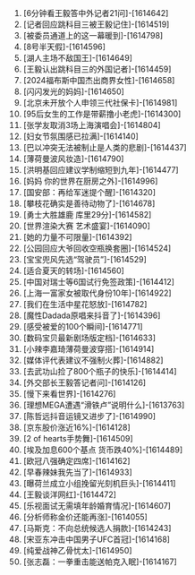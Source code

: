 
1. [6分钟看王毅答中外记者21问]-[1614642]
1. [记者回应跳科目三被王毅记住]-[1614519]
1. [被委员通道上的这一幕暖到]-[1614798]
1. [8号半天假]-[1614596]
1. [湖人主场不敌国王]-[1614649]
1. [王毅认出跳科目三的外国记者]-[1614459]
1. [2024福布斯中国杰出商界女性]-[1614658]
1. [闪闪发光的妈妈]-[1614650]
1. [北京未开放个人申领三代社保卡]-[1614981]
1. [95后女生的工作是带薪撸小老虎]-[1614300]
1. [张学友取消3场上海演唱会]-[1614804]
1. [妇女节氛围感已拉满]-[1614140]
1. [巴以冲突无法被制止是人类的悲剧]-[1614437]
1. [薄荷曼波风妆造]-[1614790]
1. [洪明基回应建议学制缩短到九年]-[1614477]
1. [妈妈 你的世界在厨房之外]-[1614996]
1. [国安部：再给军迷提个醒]-[1614320]
1. [攀枝花确实是善待动物了]-[1614678]
1. [勇士大胜雄鹿 库里29分]-[1614582]
1. [世界渲染大赛 艺术盛宴]-[1614090]
1. [她的力量不可限量]-[1614392]
1. [公园回应大爷回收空瓶换套圈]-[1614524]
1. [宝宝兜风先选“驾驶员”]-[1614529]
1. [适合夏天的转场]-[1614560]
1. [中国对瑞士等6国试行免签政策]-[1614412]
1. [上海一富家女被取代身份10年]-[1614922]
1. [我们在生活中星花怒放]-[1614782]
1. [魔性Dadada原唱来抖音了]-[1614396]
1. [感受被爱的100个瞬间]-[1614771]
1. [数码宝贝最新剧场版定档]-[1614633]
1. [小辣李嘉琦薄荷曼波穿搭]-[1614914]
1. [媒体评代表建议不强制火葬]-[1614882]
1. [去武功山捡了800个瓶子的快乐]-[1614414]
1. [外交部长王毅答记者问]-[1614126]
1. [慢下来看世界]-[1614276]
1. [理想MEGA遭遇“滑铁卢”说明什么]-[1613763]
1. [陈哲远抖音运镜又进步了]-[1614990]
1. [京东股价涨近16%]-[1614128]
1. [2 of hearts手势舞]-[1614509]
1. [埃及加息600个基点 货币跌40%]-[1614489]
1. [欧冠八强确定四席]-[1614162]
1. [早春辣妹我先当了]-[1614933]
1. [曝荷兰成立小组挽留光刻机巨头]-[1614411]
1. [王毅谈洋网红]-[1614472]
1. [乐视面试无需填年龄婚育情况]-[1614607]
1. [分析师称金价还能再涨]-[1614055]
1. [马斯克：不向总统候选人捐款]-[1614243]
1. [宋亚东冲击中国男子UFC首冠]-[1614168]
1. [纯爱战神乙骨忧太]-[1614950]
1. [张志磊：一拳重击能送帕克入眠]-[1614167]